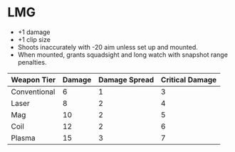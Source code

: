 # LMG

* +1 damage
* +1 clip size
* Shoots inaccurately with -20 aim unless set up and mounted. 
* When mounted, grants squadsight and long watch with snapshot range penalties.

| Weapon Tier   | Damage  | Damage Spread | Critical Damage |
| ------------- | ------- | ------------- | --------------- |
| Conventional  | 6       | 1             | 3               |
| Laser         | 8       | 2             | 4               |
| Mag           | 10      | 2             | 5               |
| Coil          | 12      | 2             | 6               |
| Plasma        | 15      | 3             | 7               |
